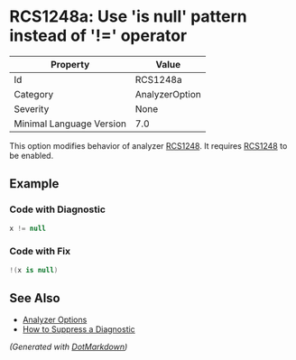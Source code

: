 # RCS1248a: Use 'is null' pattern instead of '\!=' operator

| Property                 | Value          |
| ------------------------ | -------------- |
| Id                       | RCS1248a       |
| Category                 | AnalyzerOption |
| Severity                 | None           |
| Minimal Language Version | 7\.0           |

This option modifies behavior of analyzer [RCS1248](RCS1248.md)\. It requires [RCS1248](RCS1248.md) to be enabled\.

## Example

### Code with Diagnostic

```csharp
x != null
```

### Code with Fix

```csharp
!(x is null)
```

## See Also

* [Analyzer Options](../AnalyzerOptions.md)
* [How to Suppress a Diagnostic](../HowToConfigureAnalyzers.md#how-to-suppress-a-diagnostic)


*\(Generated with [DotMarkdown](http://github.com/JosefPihrt/DotMarkdown)\)*